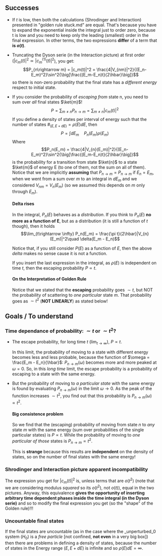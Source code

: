 ## Successes
- If $t$ is low, then both the calculations (Shrodinger and Interaction) presented in "golden rule stuck.md" are equal.
That's because you have to expand the exponential inside the integral just to order zero, because t is low and you need to keep only the leading (smallest) order in the final expression.
In other terms, the two expressions **differ** of a term that **is $o(t)$**.
- Truncating the Dyson serie (in the Interaction picture) at first order ($|c_m(t)|^2 \simeq |c_m^{(1)}(t)|^2$), you get:
$$P_{n\rightarrow m} = |c_m(t)|^2 = \frac{4|V_{nm}|^2}{(E_n-E_m)^2}\sin^2{\big[\frac{(E_m-E_n)t}{2\hbar}\big]}$$
    so there is non-zero probability that the final state has a _different energy_ respect to initial state.
- If you consider the probability of _escaping from_ state n, you need to sum over _all_ final states $\ket{m}$!
    $$P = \sum_{m\neq n} P_{n\rightarrow m} = \sum_{m\neq n}|c_m(t)|^2$$
    If you define a density of states per interval of energy such that the number of states $\#_{(E,E+dE)} = \rho(E)dE$, then
    $$P = \int dE_m\quad P_n(E_m) \rho(E_m)$$
    Where $$P_n(E_m) = \frac{4|V_{n}(E_m)|^2}{(E_n-E_m)^2}\sin^2{\big[\frac{(E_m-E_n)t}{2\hbar}\big]}$$ is the probability for a transition from state $\ket{n}$ to a state $\ket{m}$ of energy E (to one of them, not the sum on all of them).
    Notice that we are implicitly **assuming** that $P_{n\rightarrow m} = P_{n\rightarrow m}$ if $E_n = E_m$, when we went from a sum over $m$ to an integral in $dE_m$ and we considered $V_{nm} = V_n(E_m)$ (so we assumed this depends on $m$ only through $E_m$).

    #### Delta rises
    In the integral, $P_n(E)$ behaves as a _distribution_. If you think to $P_n(E)$ **no more as a function of E**, but as a distribution (it is still a function of $t$ though), then it holds
    $$\lim_{t\rightarrow \infty} P_n(E_m) =  \frac{\pi t}{2\hbar}|V_{n}(E_m)|^2\quad \delta(E_m - E_n)$$

    Notice that, if you still consider $P(E)$ as a function of $E$, then the above _delta_ makes no sense cause it is not a function.

    If you insert the last expression in the integral, as $\rho(E)$ is independent on time $t$, then the escaping probability $P \propto t$.

    #### On the Interpretation of Golden Rule
    Notice that we stated that the **escaping** probability goes $\sim t$, but NOT the probability of scattering to _one particular_ state $m$. That probability goes as $\sim t^2$ (**NOT LINEARLY**) as stated below! 
## Goals / To understand
### Time dependance of probability: $\sim t$ or $\sim t^2$?
- The escape probability, for long time $t$ ($\lim_{t\rightarrow \infty}$), $P \propto t$.

    In this limit, the probability of moving to a state with different energy becomes less and less probable, because the function of $\omega = \frac{E_m - E_n}{\hbar}$: $P_{n\rightarrow m}(\omega)$ becomes more and more peaked at $\omega = 0$.
    So, in this _long time_ limit, the escape probability is a probability of escaping to a state with the same energy. 

-   But the probability of moving to _a particular state_ with the same energy is found by evaluating $P_{n\rightarrow m}(\omega)$ in the limit $\omega \rightarrow 0$. As the peak of the function increases $\sim t^2$, you find out that this probability is $P_{n\rightarrow m}(\omega)\propto t^2$.


    #### Big consistence problem
    So we find that the (escaping) probability of moving from state $n$ to _any_ state $m$ with the same energy (sum over probabilities of the single particular states) is $P \propto t$.
    While the probability of moving to _one particular of those_ states is $P_{n\rightarrow m}\propto t^2$.

    This is **strange** because this results are **independent** on the density of states, so on the number of final states with the same energy!

### Shrodinger and Interaction picture apparent incompatibility
The expression you get for $|c_m(t)|^2$ is, unless terms that are $o(t^2)$ (note that we are considering modulus _squared_ so its $o(t^2)$, not $o(t)$), equal in the two pictures.
Anyway, this equivalence **gives the opportunity of inserting arbitrary time dependent phases inside the time integral (in the Dyson serie)** and so to modify the final expression you get (so the "shape" of the Golden rule)!!!

### Uncountable final states
If the final states are uncountable (as in the case where the _unperturbed_0 system ($H_0$) is a _free particle_ [not confined, **not even** in a very big box]) then there are problems in defining a density of states, because the number of states in the Energy range $(E, E+dE)$ is infinite and so $\rho(E)dE = \infty$.